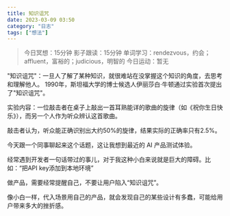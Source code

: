 ```yaml
---
title: 知识诅咒
date: 2023-03-09 03:50 
category: "日志"
tags: ["想法"]
---
```


> 今日冥想：15分钟
> 影子跟读：15分钟
> 单词学习：rendezvous，约会；affluent，富裕的；judicious，明智的
> 今日运动：暂无

"知识诅咒"：一旦人了解了某种知识，就很难站在没掌握这个知识的角度，去思考和理解他人。
1990年，斯坦福大学的博士候选人伊丽莎白·牛顿通过实验首次提出了"知识诅咒"。

实验内容：一位敲击者在桌子上敲出一首耳熟能详的歌曲的旋律（如《祝你生日快乐》），而另一个人作为听众辨认这首歌曲。

敲击者认为，听众能正确识别出大约50%的旋律，结果实际的正确率只有2.5%。

今天跟一个同事聊起来这个话题，这让我想到最近的 AI 产品测试体验。

经常遇到开发者一句话带过的事儿，对于我这种小白来说就是巨大的障碍。比如：“把API key添加到本地环境”

做产品，需要经常提醒自己，不要让用户陷入“知识诅咒”。

像小白一样，代入场景用自己的产品，就会发现自己的某些设计有多蠢，可能给用户带来多大的挫折感。



